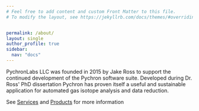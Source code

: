 ```yaml
---
# Feel free to add content and custom Front Matter to this file.
# To modify the layout, see https://jekyllrb.com/docs/themes/#overriding-theme-defaults


permalink: /about/
layout: single
author_profile: true
sidebar:
  nav: "docs"
---
```



PychronLabs LLC was founded in 2015 by Jake Ross to support the continued development of the Pychron software suite.
Developed during Dr. Ross' PhD dissertation Pychron has proven itself a useful and sustainable application for
 automated gas isotope analysis and data reduction. 
 
 See [Services](/services/) and [Products](/products/) for more information  